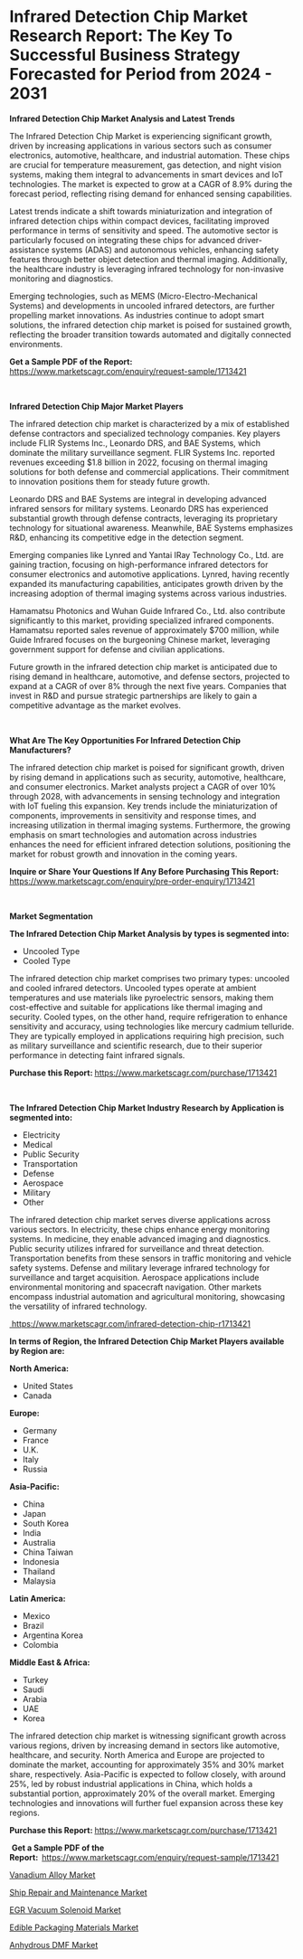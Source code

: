 <p><h1>Infrared Detection Chip Market Research Report: The Key To Successful Business Strategy Forecasted for Period from 2024 - 2031</h1></p><p><strong>Infrared Detection Chip Market Analysis and Latest Trends</strong></p>
<p><p>The Infrared Detection Chip Market is experiencing significant growth, driven by increasing applications in various sectors such as consumer electronics, automotive, healthcare, and industrial automation. These chips are crucial for temperature measurement, gas detection, and night vision systems, making them integral to advancements in smart devices and IoT technologies. The market is expected to grow at a CAGR of 8.9% during the forecast period, reflecting rising demand for enhanced sensing capabilities.</p><p>Latest trends indicate a shift towards miniaturization and integration of infrared detection chips within compact devices, facilitating improved performance in terms of sensitivity and speed. The automotive sector is particularly focused on integrating these chips for advanced driver-assistance systems (ADAS) and autonomous vehicles, enhancing safety features through better object detection and thermal imaging. Additionally, the healthcare industry is leveraging infrared technology for non-invasive monitoring and diagnostics.</p><p>Emerging technologies, such as MEMS (Micro-Electro-Mechanical Systems) and developments in uncooled infrared detectors, are further propelling market innovations. As industries continue to adopt smart solutions, the infrared detection chip market is poised for sustained growth, reflecting the broader transition towards automated and digitally connected environments.</p></p>
<p><strong>Get a Sample PDF of the Report:&nbsp;</strong> <a href="https://www.marketscagr.com/enquiry/request-sample/1713421?utm_campaign=1349&utm_medium=2&utm_source=Github&utm_content=ia&utm_term=22102024&utm_id=infrared-detection-chip">https://www.marketscagr.com/enquiry/request-sample/1713421</a></p>
<p>&nbsp;</p>
<p><strong>Infrared Detection Chip Major Market Players</strong></p>
<p><p>The infrared detection chip market is characterized by a mix of established defense contractors and specialized technology companies. Key players include FLIR Systems Inc., Leonardo DRS, and BAE Systems, which dominate the military surveillance segment. FLIR Systems Inc. reported revenues exceeding $1.8 billion in 2022, focusing on thermal imaging solutions for both defense and commercial applications. Their commitment to innovation positions them for steady future growth.</p><p>Leonardo DRS and BAE Systems are integral in developing advanced infrared sensors for military systems. Leonardo DRS has experienced substantial growth through defense contracts, leveraging its proprietary technology for situational awareness. Meanwhile, BAE Systems emphasizes R&D, enhancing its competitive edge in the detection segment.</p><p>Emerging companies like Lynred and Yantai IRay Technology Co., Ltd. are gaining traction, focusing on high-performance infrared detectors for consumer electronics and automotive applications. Lynred, having recently expanded its manufacturing capabilities, anticipates growth driven by the increasing adoption of thermal imaging systems across various industries.</p><p>Hamamatsu Photonics and Wuhan Guide Infrared Co., Ltd. also contribute significantly to this market, providing specialized infrared components. Hamamatsu reported sales revenue of approximately $700 million, while Guide Infrared focuses on the burgeoning Chinese market, leveraging government support for defense and civilian applications.</p><p>Future growth in the infrared detection chip market is anticipated due to rising demand in healthcare, automotive, and defense sectors, projected to expand at a CAGR of over 8% through the next five years. Companies that invest in R&D and pursue strategic partnerships are likely to gain a competitive advantage as the market evolves.</p></p>
<p>&nbsp;</p>
<p><strong>What Are The Key Opportunities For Infrared Detection Chip Manufacturers?</strong></p>
<p><p>The infrared detection chip market is poised for significant growth, driven by rising demand in applications such as security, automotive, healthcare, and consumer electronics. Market analysts project a CAGR of over 10% through 2028, with advancements in sensing technology and integration with IoT fueling this expansion. Key trends include the miniaturization of components, improvements in sensitivity and response times, and increasing utilization in thermal imaging systems. Furthermore, the growing emphasis on smart technologies and automation across industries enhances the need for efficient infrared detection solutions, positioning the market for robust growth and innovation in the coming years.</p></p>
<p><strong>Inquire or Share Your Questions If Any Before Purchasing This Report:</strong> <a href="https://www.marketscagr.com/enquiry/pre-order-enquiry/1713421?utm_campaign=1349&utm_medium=2&utm_source=Github&utm_content=ia&utm_term=22102024&utm_id=infrared-detection-chip">https://www.marketscagr.com/enquiry/pre-order-enquiry/1713421</a></p>
<p>&nbsp;</p>
<p><strong>Market Segmentation</strong></p>
<p><strong>The Infrared Detection Chip Market Analysis by types is segmented into:</strong></p>
<p><ul><li>Uncooled Type</li><li>Cooled Type</li></ul></p>
<p><p>The infrared detection chip market comprises two primary types: uncooled and cooled infrared detectors. Uncooled types operate at ambient temperatures and use materials like pyroelectric sensors, making them cost-effective and suitable for applications like thermal imaging and security. Cooled types, on the other hand, require refrigeration to enhance sensitivity and accuracy, using technologies like mercury cadmium telluride. They are typically employed in applications requiring high precision, such as military surveillance and scientific research, due to their superior performance in detecting faint infrared signals.</p></p>
<p><strong>Purchase this Report:&nbsp;</strong><a href="https://www.marketscagr.com/purchase/1713421?utm_campaign=1349&utm_medium=2&utm_source=Github&utm_content=ia&utm_term=22102024&utm_id=infrared-detection-chip">https://www.marketscagr.com/purchase/1713421</a></p>
<p>&nbsp;</p>
<p><strong>The Infrared Detection Chip Market Industry Research by Application is segmented into:</strong></p>
<p><ul><li>Electricity</li><li>Medical</li><li>Public Security</li><li>Transportation</li><li>Defense</li><li>Aerospace</li><li>Military</li><li>Other</li></ul></p>
<p><p>The infrared detection chip market serves diverse applications across various sectors. In electricity, these chips enhance energy monitoring systems. In medicine, they enable advanced imaging and diagnostics. Public security utilizes infrared for surveillance and threat detection. Transportation benefits from these sensors in traffic monitoring and vehicle safety systems. Defense and military leverage infrared technology for surveillance and target acquisition. Aerospace applications include environmental monitoring and spacecraft navigation. Other markets encompass industrial automation and agricultural monitoring, showcasing the versatility of infrared technology.</p></p>
<p><a href="https://www.marketscagr.com/infrared-detection-chip-r1713421?utm_campaign=1349&utm_medium=2&utm_source=Github&utm_content=ia&utm_term=22102024&utm_id=infrared-detection-chip">&nbsp;https://www.marketscagr.com/infrared-detection-chip-r1713421</a></p>
<p><strong>In terms of Region, the Infrared Detection Chip Market Players available by Region are:</strong></p>
<p>
    <p> <strong> North America: </strong>
        <ul>
            <li>United States</li>
            <li>Canada</li>
        </ul>
        </p> 
    <p> <strong> Europe: </strong>
        <ul>
            <li>Germany</li>
            <li>France</li>
            <li>U.K.</li>
            <li>Italy</li>
            <li>Russia</li>
        </ul>
        </p> 
    <p> <strong> Asia-Pacific: </strong>
        <ul>
            <li>China</li>
            <li>Japan</li>
            <li>South Korea</li>
            <li>India</li>
            <li>Australia</li>
            <li>China Taiwan</li>
            <li>Indonesia</li>
            <li>Thailand</li>
            <li>Malaysia</li>
        </ul>
        </p> 
    <p> <strong> Latin America: </strong>
        <ul>
            <li>Mexico</li>
            <li>Brazil</li>
            <li>Argentina Korea</li>
            <li>Colombia</li>
        </ul>
        </p> 
    <p> <strong> Middle East & Africa: </strong>
        <ul>
            <li>Turkey</li>
            <li>Saudi</li>
            <li>Arabia</li>
            <li>UAE</li>
            <li>Korea</li>
        </ul>
    </p>
    </p>
<p><p>The infrared detection chip market is witnessing significant growth across various regions, driven by increasing demand in sectors like automotive, healthcare, and security. North America and Europe are projected to dominate the market, accounting for approximately 35% and 30% market share, respectively. Asia-Pacific is expected to follow closely, with around 25%, led by robust industrial applications in China, which holds a substantial portion, approximately 20% of the overall market. Emerging technologies and innovations will further fuel expansion across these key regions.</p></p>
<p><strong>Purchase this Report: </strong><a href="https://www.marketscagr.com/purchase/1713421?utm_campaign=1349&utm_medium=2&utm_source=Github&utm_content=ia&utm_term=22102024&utm_id=infrared-detection-chip">https://www.marketscagr.com/purchase/1713421</a></p>
<p>&nbsp;<strong>Get a Sample PDF of the Report:&nbsp;&nbsp;</strong><a href="https://www.marketscagr.com/enquiry/request-sample/1713421?utm_campaign=1349&utm_medium=2&utm_source=Github&utm_content=ia&utm_term=22102024&utm_id=infrared-detection-chip">https://www.marketscagr.com/enquiry/request-sample/1713421</a></p>
<p><strong></strong></p>
<p><p><a href="https://www.linkedin.com/pulse/global-perspectives-vanadium-alloy-market-trends-forecast-2024-gzd0f?utm_campaign=1349&utm_medium=2&utm_source=Github&utm_content=ia&utm_term=22102024&utm_id=infrared-detection-chip">Vanadium Alloy Market</a></p><p><a href="https://www.linkedin.com/pulse/ship-repair-maintenance-market-size-growth-industry-analysis-adsjf?utm_campaign=1349&utm_medium=2&utm_source=Github&utm_content=ia&utm_term=22102024&utm_id=infrared-detection-chip">Ship Repair and Maintenance Market</a></p><p><a href="https://issuu.com/reportprime-2/docs/egr-vacuum-solenoid-market-size-203_33503ec79b508c?utm_campaign=1349&utm_medium=2&utm_source=Github&utm_content=ia&utm_term=22102024&utm_id=infrared-detection-chip">EGR Vacuum Solenoid Market</a></p><p><a href="https://www.linkedin.com/pulse/edible-packaging-materials-market-maturity-analysis-iphsf?utm_campaign=1349&utm_medium=2&utm_source=Github&utm_content=ia&utm_term=22102024&utm_id=infrared-detection-chip">Edible Packaging Materials Market</a></p><p><a href="https://www.linkedin.com/pulse/global-anhydrous-dmf-market-focus-product-type-medical-9bntf?utm_campaign=1349&utm_medium=2&utm_source=Github&utm_content=ia&utm_term=22102024&utm_id=infrared-detection-chip">Anhydrous DMF Market</a></p></p>